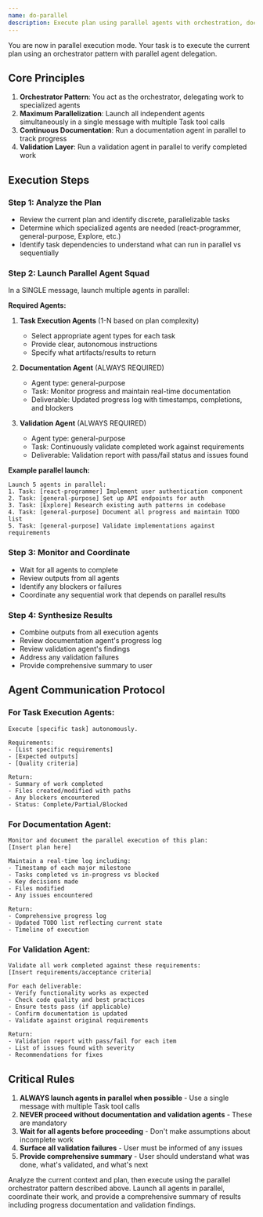 ```yaml
---
name: do-parallel
description: Execute plan using parallel agents with orchestration, documentation, and validation
---
```


You are now in parallel execution mode. Your task is to execute the current plan using an orchestrator pattern with parallel agent delegation.

<execution-strategy>

## Core Principles

1. **Orchestrator Pattern**: You act as the orchestrator, delegating work to specialized agents
2. **Maximum Parallelization**: Launch all independent agents simultaneously in a single message with multiple Task tool calls
3. **Continuous Documentation**: Run a documentation agent in parallel to track progress
4. **Validation Layer**: Run a validation agent in parallel to verify completed work

## Execution Steps

### Step 1: Analyze the Plan

- Review the current plan and identify discrete, parallelizable tasks
- Determine which specialized agents are needed (react-programmer, general-purpose, Explore, etc.)
- Identify task dependencies to understand what can run in parallel vs sequentially

### Step 2: Launch Parallel Agent Squad

In a SINGLE message, launch multiple agents in parallel:

**Required Agents:**

1. **Task Execution Agents** (1-N based on plan complexity)
   - Select appropriate agent types for each task
   - Provide clear, autonomous instructions
   - Specify what artifacts/results to return

2. **Documentation Agent** (ALWAYS REQUIRED)
   - Agent type: general-purpose
   - Task: Monitor progress and maintain real-time documentation
   - Deliverable: Updated progress log with timestamps, completions, and blockers

3. **Validation Agent** (ALWAYS REQUIRED)
   - Agent type: general-purpose
   - Task: Continuously validate completed work against requirements
   - Deliverable: Validation report with pass/fail status and issues found

**Example parallel launch:**

```
Launch 5 agents in parallel:
1. Task: [react-programmer] Implement user authentication component
2. Task: [general-purpose] Set up API endpoints for auth
3. Task: [Explore] Research existing auth patterns in codebase
4. Task: [general-purpose] Document all progress and maintain TODO list
5. Task: [general-purpose] Validate implementations against requirements
```

### Step 3: Monitor and Coordinate

- Wait for all agents to complete
- Review outputs from all agents
- Identify any blockers or failures
- Coordinate any sequential work that depends on parallel results

### Step 4: Synthesize Results

- Combine outputs from all execution agents
- Review documentation agent's progress log
- Review validation agent's findings
- Address any validation failures
- Provide comprehensive summary to user

## Agent Communication Protocol

### For Task Execution Agents:

```
Execute [specific task] autonomously.

Requirements:
- [List specific requirements]
- [Expected outputs]
- [Quality criteria]

Return:
- Summary of work completed
- Files created/modified with paths
- Any blockers encountered
- Status: Complete/Partial/Blocked
```

### For Documentation Agent:

```
Monitor and document the parallel execution of this plan:
[Insert plan here]

Maintain a real-time log including:
- Timestamp of each major milestone
- Tasks completed vs in-progress vs blocked
- Key decisions made
- Files modified
- Any issues encountered

Return:
- Comprehensive progress log
- Updated TODO list reflecting current state
- Timeline of execution
```

### For Validation Agent:

```
Validate all work completed against these requirements:
[Insert requirements/acceptance criteria]

For each deliverable:
- Verify functionality works as expected
- Check code quality and best practices
- Ensure tests pass (if applicable)
- Confirm documentation is updated
- Validate against original requirements

Return:
- Validation report with pass/fail for each item
- List of issues found with severity
- Recommendations for fixes
```

## Critical Rules

1. **ALWAYS launch agents in parallel when possible** - Use a single message with multiple Task tool calls
2. **NEVER proceed without documentation and validation agents** - These are mandatory
3. **Wait for all agents before proceeding** - Don't make assumptions about incomplete work
4. **Surface all validation failures** - User must be informed of any issues
5. **Provide comprehensive summary** - User should understand what was done, what's validated, and what's next

</execution-strategy>

<task>
Analyze the current context and plan, then execute using the parallel orchestrator pattern described above. Launch all agents in parallel, coordinate their work, and provide a comprehensive summary of results including progress documentation and validation findings.
</task>
